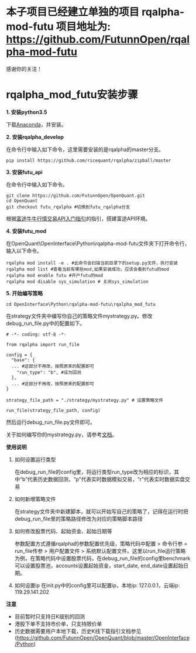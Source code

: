 # 本子项目已经建立单独的项目 rqalpha-mod-futu 项目地址为: https://github.com/FutunnOpen/rqalpha-mod-futu

感谢你的关注！

# rqalpha_mod_futu安装步骤
**1. 安装python3.5**

下载[Anaconda](https://mirrors.tuna.tsinghua.edu.cn/anaconda/archive/Anaconda3-4.2.0-Windows-x86_64.exe)，并安装。

**2. 安装rqalpha_develop**

在命令行中输入如下命令，这里需要安装的是rqalpha的master分支。

```
pip install https://github.com/ricequant/rqalpha/zipball/master
```

**3. 安装futu_api**

在命令行中输入如下命令。

```
git clone https://github.com/FutunnOpen/OpenQuant.git
cd OpenQuant
git checkout futu_rqalpha #切换到futu_rqalpha分支
```

根据[富途牛牛行情交易API入门指引](https://github.com/FutunnOpen/OpenQuant/blob/master/OpenInterface/Python/%E5%85%A5%E9%97%A8%E6%8C%87%E5%BC%95%E5%8F%8A%E6%8E%A5%E5%8F%A3%E6%96%87%E6%A1%A3/%E5%AF%8C%E9%80%94%E7%89%9B%E7%89%9B%E8%A1%8C%E6%83%85%E4%BA%A4%E6%98%93API%E5%85%A5%E9%97%A8%E6%8C%87%E5%BC%95.md)的指引，搭建富途API环境。

**4. 安装futu_mod**

在OpenQuant\OpenInterface\Python\rqalpha-mod-futu文件夹下打开命令行，输入以下命令。
```
rqalpha mod install -e . #此命令会扫描当前目录下的setup.py文件，执行安装
rqalpha mod list #查看当前有哪些mod,如果安装成功，应该会看到futu的mod
rqalpha mod enable futu #开户futu的mod
rqalpha mod disable sys_simulation # 关闭sys_simulation
```

**5. 开始编写策略**
```
cd OpenInterface\Python\rqalpha-mod-futu\rqalpha_mod_futu
```

在strategy文件夹中编写你自己的策略文件mystrategy.py。修改debug_run_file.py中的配置如下。


```
# -*- coding: utf-8 -*-

from rqalpha import run_file

config = {
  "base": {
  ... #这部分不用改，按照原来的配置即可
    "run_type": "b", #设为回测
  },
  ... #这部分不用改，按照原来的配置即可
}

strategy_file_path = "./strategy/mystrategy.py" # 设置策略文件

run_file(strategy_file_path, config)
```

然后运行debug_run_file.py文件即可。

关于如何编写你的mystrategy.py，请参考[文档](http://rqalpha.readthedocs.io/zh_CN/latest/intro/overview.html)。

**使用说明**

1. 如何设置运行类型

   在debug_run_file的config里，将运行类型run_type改为相应的标识，其中“b”代表历史数据回测，“p”代表实时数据模拟交易，“r”代表实时数据实盘交易

2. 如何新增策略文件

   在strategy文件夹中新建脚本，就可以开始写自己的策略了，记得在运行时把debug_run_file里的策略路径修改为对应的策略脚本路径

3. 如何修改股票代码、起始资金、起始日期等

   参数配置方式遵循rqalpha的参数配置优先级，策略代码中配置 > 命令行参 = run_file传参 > 用户配置文件 > 系统默认配置文件。这里以run_file运行策略为例，在策略代码中设置股票代码，在debug_run_file的config里benchmark可以设置股票池，accounts设置起始资金，start_date, end_date设置起始日期。
   
4. 如何设置ip
   在init.py中的config里可以配置ip，本地ip: 127.0.0.1，云端ip: 119.29.141.202

**注意**

* 目前暂时只支持日K级别的回测
* 港股下单不支持市价单，只支持限价单
* 历史数据需要用户本地下载，历史K线下载指引文档参见(https://github.com/FutunnOpen/OpenQuant/blob/master/OpenInterface/Python)
